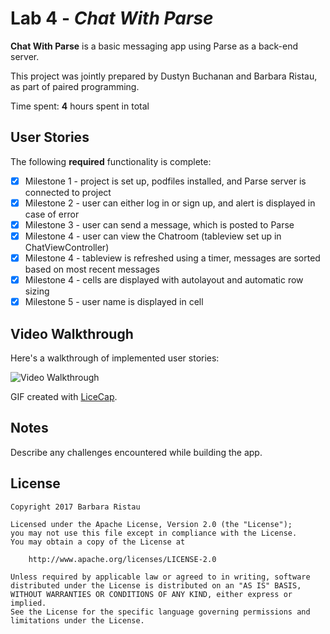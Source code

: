 # Lab 4 - *Chat With Parse*

**Chat With Parse** is a basic messaging app using Parse as a back-end server.

This project was jointly prepared by Dustyn Buchanan and Barbara Ristau, as part of paired programming. 

Time spent: **4** hours spent in total

## User Stories

The following **required** functionality is complete:

- [X] Milestone 1 - project is set up, podfiles installed, and Parse server is connected to project
- [X] Milestone 2 - user can either log in or sign up, and alert is displayed in case of error
- [X] Milestone 3 - user can send a message, which is posted to Parse 
- [X] Milestone 4 - user can view the Chatroom (tableview set up in ChatViewController)
- [X] Milestone 4 - tableview is refreshed using a timer, messages are sorted based on most recent messages 
- [X] Milestone 4 - cells are displayed with autolayout and automatic row sizing
- [X] Milestone 5 - user name is displayed in cell 

## Video Walkthrough 

Here's a walkthrough of implemented user stories:

<img src='http://i.imgur.com/link/to/your/gif/file.gif' title='Video Walkthrough' width='' alt='Video Walkthrough' />

GIF created with [LiceCap](http://www.cockos.com/licecap/).

## Notes

Describe any challenges encountered while building the app.

## License

    Copyright 2017 Barbara Ristau

    Licensed under the Apache License, Version 2.0 (the "License");
    you may not use this file except in compliance with the License.
    You may obtain a copy of the License at

        http://www.apache.org/licenses/LICENSE-2.0

    Unless required by applicable law or agreed to in writing, software
    distributed under the License is distributed on an "AS IS" BASIS,
    WITHOUT WARRANTIES OR CONDITIONS OF ANY KIND, either express or implied.
    See the License for the specific language governing permissions and
    limitations under the License.
